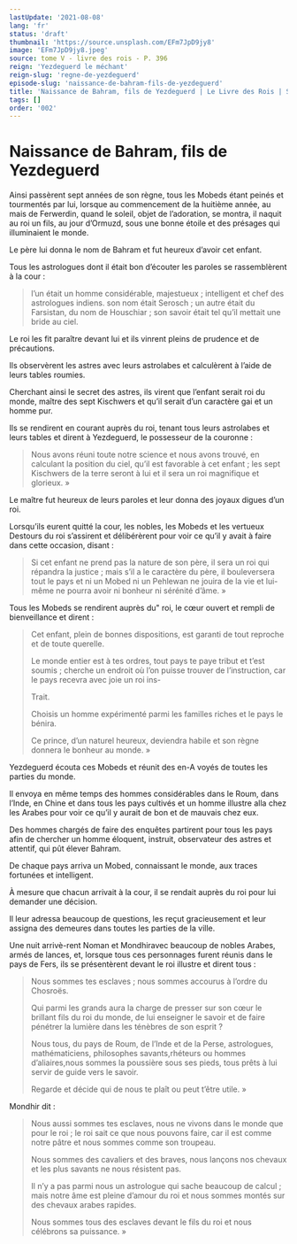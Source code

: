 ```yaml
---
lastUpdate: '2021-08-08'
lang: 'fr'
status: 'draft'
thumbnail: 'https://source.unsplash.com/EFm7JpD9jy8'
image: 'EFm7JpD9jy8.jpeg'
source: tome V - livre des rois - P. 396
reign: 'Yezdeguerd le méchant'
reign-slug: 'regne-de-yezdeguerd'
episode-slug: 'naissance-de-bahram-fils-de-yezdeguerd'
title: 'Naissance de Bahram, fils de Yezdeguerd | Le Livre des Rois | Shâhnâmeh'
tags: []
order: '002'
---
```


<!-- LTeX: language=fr -->

# Naissance de Bahram, fils de Yezdeguerd

Ainsi passèrent sept années de son règne, tous les Mobeds étant peinés et tourmentés par lui, lorsque au commencement de la huitième année, au mais de Ferwerdin, quand le soleil, objet de l’adoration, se montra, il naquit au roi un fils, au jour d’Ormuzd, sous une bonne étoile et des présages qui illuminaient le monde.

Le père lui donna le nom de Bahram et fut heureux d’avoir cet enfant.

Tous les astrologues dont il était bon d’écouter les paroles se rassemblèrent à la cour :

> l’un était un homme considérable, majestueux ; intelligent et chef des astrologues indiens. son nom était Serosch ; un autre était du Farsistan, du nom de Houschiar ; son savoir était tel qu’il mettait une bride au ciel.

Le roi les fit paraître devant lui et ils vinrent pleins de prudence et de précautions.

Ils observèrent les astres avec leurs astrolabes et calculèrent à l’aide de leurs tables roumies.

Cherchant ainsi le secret des astres, ils virent que l’enfant serait roi du monde, maître des sept Kischwers et qu’il serait d’un caractère gai et un homme pur.

Ils se rendirent en courant auprès du roi, tenant tous leurs astrolabes et leurs tables et dirent à Yezdeguerd, le possesseur de la couronne :

> Nous avons réuni toute notre science et nous avons trouvé, en calculant la position du ciel, qu’il est favorable à cet enfant ; les sept Kischwers de la terre seront à lui et il sera un roi magnifique et glorieux. »

Le maître fut heureux de leurs paroles et leur donna des joyaux digues d’un roi.

Lorsqu’ils eurent quitté la cour, les nobles, les Mobeds et les vertueux Destours du roi s’assirent et délibérèrent pour voir ce qu’il y avait à faire dans cette occasion, disant :

> Si cet enfant ne prend pas la nature de son père, il sera un roi qui répandra la justice ; mais s’il a le caractère du père, il bouleversera tout le pays et ni un Mobed ni un Pehlewan ne jouira de la vie et lui-même ne pourra avoir ni bonheur ni sérénité d’âme. »

Tous les Mobeds se rendirent auprès du" roi, le cœur ouvert et rempli de bienveillance et dirent :

> Cet enfant, plein de bonnes dispositions, est garanti de tout reproche et de toute querelle.
>
> Le monde entier est à tes ordres, tout pays te paye tribut et t’est soumis ; cherche un endroit où l’on puisse trouver de l’instruction, car le pays recevra avec joie un roi ins-
>
> Trait.
>
> Choisis un homme expérimenté parmi les familles riches et le pays le bénira.
>
> Ce prince, d’un naturel heureux, deviendra habile et son règne donnera le bonheur au monde. »

Yezdeguerd écouta ces Mobeds et réunit des en-A voyés de toutes les parties du monde.

Il envoya en même temps des hommes considérables dans le Roum, dans l’Inde, en Chine et dans tous les pays cultivés et un homme illustre alla chez les Arabes pour voir ce qu’il y aurait de bon et de mauvais chez eux.

Des hommes chargés de faire des enquêtes partirent pour tous les pays afin de chercher un homme éloquent, instruit, observateur des astres et attentif, qui pût élever Bahram.

De chaque pays arriva un Mobed, connaissant le monde, aux traces fortunées et intelligent.

À mesure que chacun arrivait à la cour, il se rendait auprès du roi pour lui demander une décision.

Il leur adressa beaucoup de questions, les reçut gracieusement et leur assigna des demeures dans toutes les parties de la ville.

Une nuit arrivè-rent Noman et Mondhiravec beaucoup de nobles Arabes, armés de lances, et, lorsque tous ces personnages furent réunis dans le pays de Fers, ils se présentèrent devant le roi illustre et dirent tous :

> Nous sommes tes esclaves ; nous sommes accourus à l’ordre du Chosroës.
>
> Qui parmi les grands aura la charge de presser sur son cœur le brillant fils du roi du monde, de lui enseigner le savoir et de faire pénétrer la lumière dans les ténèbres de son esprit ?
>
> Nous tous, du pays de Roum, de l’Inde et de la Perse, astrologues, mathématiciens, philosophes savants,rhéteurs ou hommes d’aliaires,nous sommes la poussière sous ses pieds, tous prêts à lui servir de guide vers le savoir.
>
> Regarde et décide qui de nous te plaît ou peut t’être utile. »

Mondhir dit :

> Nous aussi sommes tes esclaves, nous ne vivons dans le monde que pour le roi ; le roi sait ce que nous pouvons faire, car il est comme notre pâtre et nous sommes comme son troupeau.
>
> Nous sommes des cavaliers et des braves, nous lançons nos chevaux et les plus savants ne nous résistent pas.
>
> Il n’y a pas parmi nous un astrologue qui sache beaucoup de calcul ; mais notre âme est pleine d’amour du roi et nous sommes montés sur des chevaux arabes rapides.
>
> Nous sommes tous des esclaves devant le fils du roi et nous célébrons sa puissance. »
